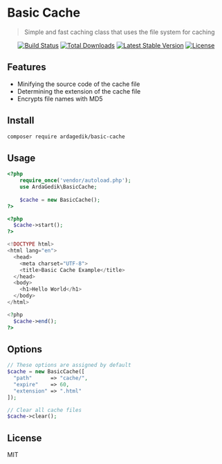 # Basic Cache

> Simple and fast caching class that uses the file system for caching

<p align="center">
<a href="https://travis-ci.org/ardagedikk/basic-cache"><img src="https://travis-ci.org/ardagedikk/basic-cache.svg?branch=master" alt="Build Status"></a>
<a href="https://packagist.org/packages/ardagedik/basic-cache"><img src="https://poser.pugx.org/ardagedik/basic-cache/d/total.svg" alt="Total Downloads"></a>
<a href="https://packagist.org/packages/ardagedik/basic-cache"><img src="https://poser.pugx.org/ardagedik/basic-cache/v/stable.svg" alt="Latest Stable Version"></a>
<a href="https://packagist.org/packages/ardagedik/basic-cache"><img src="https://poser.pugx.org/ardagedik/basic-cache/license.svg" alt="License"></a>
</p>

## Features

* Minifying the source code of the cache file
* Determining the extension of the cache file
* Encrypts file names with MD5

## Install

```sh
composer require ardagedik/basic-cache
```

## Usage
```php
<?php
    require_once('vendor/autoload.php');
    use ArdaGedik\BasicCache;
    
    $cache = new BasicCache();
?>
```
```php
<?php 
  $cache->start(); 
?>

<!DOCTYPE html>
<html lang="en">
  <head>
    <meta charset="UTF-8">
    <title>Basic Cache Example</title>
  </head>
  <body>
    <h1>Hello World</h1>
  </body>
</html>

<?php 
  $cache->end();
?>
```

## Options

```php
// These options are assigned by default
$cache = new BasicCache([
  "path"      => "cache/",
  "expire"    => 60,
  "extension" => ".html"
]);
```
```php
// Clear all cache files
$cache->clear();
```


## License

MIT